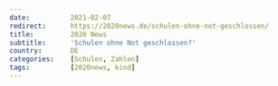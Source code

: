 ```yaml
---
date:          2021-02-07
redirect:      https://2020news.de/schulen-ohne-not-geschlossen/
title:         2020 News
subtitle:      'Schulen ohne Not geschlossen?'
country:       DE
categories:    [Schulen, Zahlen]
tags:          [2020news, kind]
---
```

